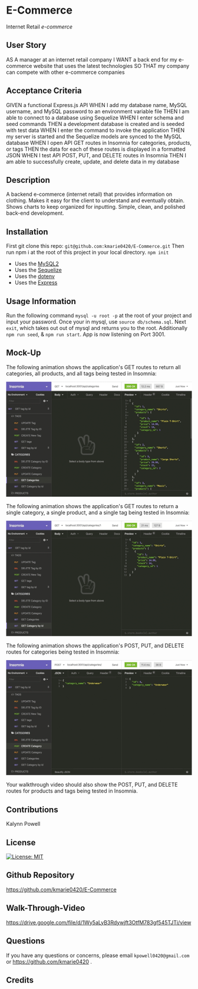 # E-Commerce
Internet Retail *e-commerce*

## User Story

AS A manager at an internet retail company
I WANT a back end for my e-commerce website that uses the latest technologies
SO THAT my company can compete with other e-commerce companies

## Acceptance Criteria

GIVEN a functional Express.js API
WHEN I add my database name, MySQL username, and MySQL password to an environment variable file
THEN I am able to connect to a database using Sequelize
WHEN I enter schema and seed commands
THEN a development database is created and is seeded with test data
WHEN I enter the command to invoke the application
THEN my server is started and the Sequelize models are synced to the MySQL database
WHEN I open API GET routes in Insomnia for categories, products, or tags
THEN the data for each of these routes is displayed in a formatted JSON
WHEN I test API POST, PUT, and DELETE routes in Insomnia
THEN I am able to successfully create, update, and delete data in my database

## Description

A backend e-commerce (internet retail) that provides information on clothing. Makes it easy for the client to understand and eventually obtain. Shows charts to keep organized for inputting. Simple, clean, and polished back-end development. 

## Installation

First git clone this repo: `git@github.com:kmarie0420/E-Commerce.git`
Then run npm i at the root of this project in your local directory.
`npm init`
   * Uses the [MySQL2](https://www.npmjs.com/package/mysql2) 
   * Uses the [Sequelize](https://www.npmjs.com/package/sequelize)
   * Uses the [dotenv](https://www.npmjs.com/package/dotenv)
   * Uses the [Express](https://www.npmjs.com/package/express)


## Usage Information

Run the following command `mysql -u root -p` at the root of your project and input your password. Once your in mysql, use `source db/schema.sql`. Next `exit`, which takes out out of mysql and returns you to the root. Additionally `npm run seed`, & `npm run start`.
App is now listening on Port 3001. 

## Mock-Up

The following animation shows the application's GET routes to return all categories, all products, and all tags being tested in Insomnia:

![In Insomnia, the user tests “GET tags,” “GET Categories,” and “GET All Products.”.](assets/images/13-orm-homework-demo-01.gif)

The following animation shows the application's GET routes to return a single category, a single product, and a single tag being tested in Insomnia:

![In Insomnia, the user tests “GET tag by id,” “GET Category by ID,” and “GET One Product.”](assets/images/13-orm-homework-demo-02.gif)

The following animation shows the application's POST, PUT, and DELETE routes for categories being tested in Insomnia:

![In Insomnia, the user tests “DELETE Category by ID,” “CREATE Category,” and “UPDATE Category.”](assets/images/13-orm-homework-demo-03.gif)

Your walkthrough video should also show the POST, PUT, and DELETE routes for products and tags being tested in Insomnia.

## Contributions

Kalynn Powell

## License

[![License: MIT](https://img.shields.io/badge/License-MIT-yellow.svg)](https://opensource.org/licenses/MIT)

## Github Repository

https://github.com/kmarie0420/E-Commerce

## Walk-Through-Video

https://drive.google.com/file/d/1Wy5aLyB3Rdywjft3OtfM783gf545TJTi/view 

## Questions

If you have any questions or concerns, please email `kpowell0420@gmail.com` or https://github.com/kmarie0420 .

## Credits
